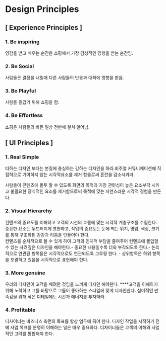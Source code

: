 # Design Principles

## \[ Experience Principles \]

### 1. Be inspiring

영감을 받고 배우는 순간은 쇼핑에서 가장 감성적인 영향을 받는 순간임.

### 2. Be Social

사람들은 결정을 내릴때 다른 사람들의 반응과 대화에 영향을 받음.

### 3. Be Playful

사람들 즐겁기 위해 쇼핑을 함.

### 4. Be Effortless

쇼핑은 사람들의 바쁜 일상 전반에 걸쳐 일어남.

##  \[ UI Principles \]

### **1. Real Simple**

더하는 디자인 보다는 본질에 충실하는 감하는 디자인을 하라.비주얼 커뮤니케이션에 직접적으로 기여하지 않는 시각적요소를 제거 함을로써 혼란을 감소시켜라.

사람들이 콘텐츠에 몰두 할 수 있도록 화면의 목적과 가장 관련성이 높은 요소부각 시키고 불필요한 장식적인 요소를 제거함으로써 목적에 맞는 자연스러운 시각적 경험을 만든다.

### **2. Visual Hierarchy**

컨텐츠의 중요도를 이해하고 고객의 시선의 흐름에 맞는 시각적 계층구조를 수립한다. 중요한 요소는 두드러지게 표현하고, 작업의 중요도는 눈에 띄는 위치, 명암, 색상, 크기를 통해 구조화된 감감과 리듬을 만들어야 한다.  
컨텐츠를 순차적으로 볼 수 있게 하여 고객의 인지적 부담을 줄여주어 컨텐츠에 몰입할 수 있는 사려깊은 디자인을 해야한다.- 중요한 내용일수록 더욱 부각되도록 한다.- 논리적으로 연관된 항목들은 시각적으로도 연관되도록 그루핑 한다. - 상위항목은 하위 항목을 포괄하고 있음을 시각적으로 표현해야 한다.

### 3. More genuine

우리의 디자인이 고객을 배려한 것임을 느끼게 디자인 해야한다. ****고객을 이해하기 위해 노력하고 그를 바탕으로 그들이 좋아하는 스타일에 맞게 디자인한다. 심미적인 만족감을 위해 작은 디테일에도 시간과 에너지를 투자하라.

### **4. Profitable**

디자이너는 비즈니스 측면의 목표를 항상 염두에 둬야 한다. 디자인 작업을 시작하기 전에 사업 목표를 분명히 이해하는 일은 매우 중요하다. 디자이너들은 고객의 이해와 사업적인 고려를 통합해야 한다.  
  


